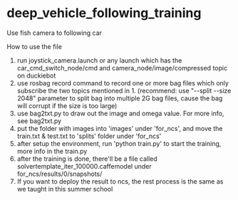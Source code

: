 # deep_vehicle_following_training
Use fish camera to following car

How to use the file
1. run joystick_camera.launch or any launch which has the car_cmd_switch_node/cmd and camera_node/image/compressed topic on duckiebot
2. use rosbag record command to record one or more bag files which only subscribe the two topics mentioned in 1. (recommend: use "--split --size 2048" parameter to split bag into multiple 2G bag files, cause the bag will corrupt if the size is too large)
3. use bag2txt.py to draw out the image and omega value. For more info, see bag2txt.py
4. put the folder with images into 'images' under 'for_ncs', and move the train.txt & test.txt to 'splits' folder under 'for_ncs'
5. after setup the environment, run 'python train.py' to start the training, more info in the train.py
6. after the training is done, there'll be a file called solvertemplate_iter_100000.caffemodel under for_ncs/results/0/snapshots/
7. If you want to deploy the result to ncs, the rest process is the same as we taught in this summer school
